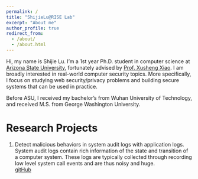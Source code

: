 ```yaml
---
permalink: /
title: "ShijieLu@RISE Lab"
excerpt: "About me"
author_profile: true
redirect_from: 
  - /about/
  - /about.html
---
```


Hi, my name is Shijie Lu. I’m a 1st year Ph.D. student in computer science at [Arizona State University](https://www.asu.edu/), fortunately advised by [Prof. Xusheng Xiao](https://xusheng-xiao.github.io/). I am broadly interested in real-world computer security topics. More specifically, I focus on studying web security/privacy problems and building secure systems that can be used in practice.

Before ASU, I received my bachelor’s from Wuhan University of Technology, and received M.S. from George Washington University.

Research Projects
======
1. Detect malicious behaviors in system audit logs with application logs. System audit logs contain rich information of the state and transition of a computer system. These logs are typically collected through recording low level system call events and are thus noisy and huge.
   <br>
   [gitHub](https://github.com/heisstorm/loganalyzetools_project)